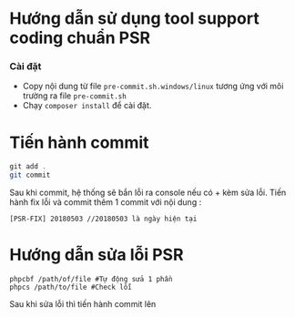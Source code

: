 Hướng dẫn sử dụng tool support coding chuẩn PSR
==================

### Cài đặt

- Copy nội dung từ file ```pre-commit.sh.windows/linux``` tương ứng với môi trường ra file ```pre-commit.sh```
- Chạy ```composer install``` để cài đặt.

# Tiến hành commit
```java
git add .
git commit
```
Sau khi commit, hệ thống sẽ bắn lỗi ra console nếu có + kèm sửa lỗi.
Tiến hành fix lỗi và commit thêm 1 commit với nội dung :
```
[PSR-FIX] 20180503 //20180503 là ngày hiện tại
```
# Hướng dẫn sửa lỗi PSR

```
phpcbf /path/of/file #Tự động sửa 1 phần
phpcs /path/to/file #Check lỗi
```
Sau khi sửa lỗi thì tiến hành commit lên
